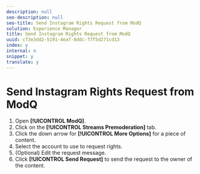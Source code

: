 ```yaml
---
description: null
seo-description: null
seo-title: Send Instagram Rights Request from ModQ
solution: Experience Manager
title: Send Instagram Rights Request from ModQ
uuid: c73e3dd2-5191-4eaf-8ddc-77f5d271cd13
index: y
internal: n
snippet: y
translate: y
---
```


# Send Instagram Rights Request from ModQ


1. Open **[!UICONTROL  ModQ]**.
1. Click on the **[!UICONTROL  Streams Premoderation]** tab.
1. Click the down arrow for **[!UICONTROL  More Options]** for a piece of content.
1. Select the account to use to request rights.
1. (Optional) Edit the request message.
1. Click **[!UICONTROL  Send Request]** to send the request to the owner of the content.
